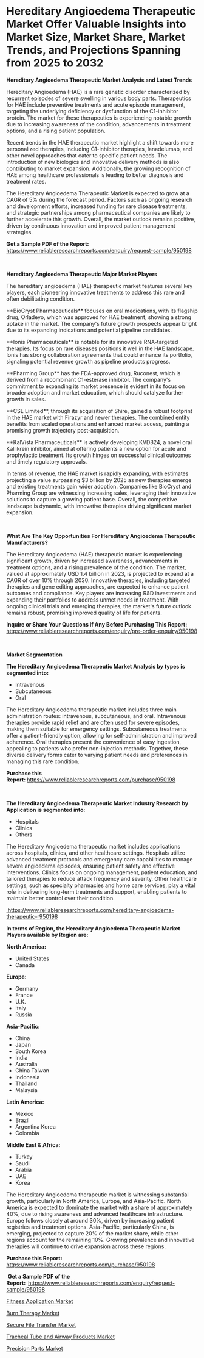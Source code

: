 <p><h1>Hereditary Angioedema Therapeutic Market Offer Valuable Insights into Market Size, Market Share, Market Trends, and Projections Spanning from 2025 to 2032</h1></p><p><strong>Hereditary Angioedema Therapeutic Market Analysis and Latest Trends</strong></p>
<p><p>Hereditary Angioedema (HAE) is a rare genetic disorder characterized by recurrent episodes of severe swelling in various body parts. Therapeutics for HAE include preventive treatments and acute episode management, targeting the underlying deficiency or dysfunction of the C1-inhibitor protein. The market for these therapeutics is experiencing notable growth due to increasing awareness of the condition, advancements in treatment options, and a rising patient population.</p><p>Recent trends in the HAE therapeutic market highlight a shift towards more personalized therapies, including C1-inhibitor therapies, lanadelumab, and other novel approaches that cater to specific patient needs. The introduction of new biologics and innovative delivery methods is also contributing to market expansion. Additionally, the growing recognition of HAE among healthcare professionals is leading to better diagnosis and treatment rates.</p><p>The Hereditary Angioedema Therapeutic Market is expected to grow at a CAGR of 5% during the forecast period. Factors such as ongoing research and development efforts, increased funding for rare disease treatments, and strategic partnerships among pharmaceutical companies are likely to further accelerate this growth. Overall, the market outlook remains positive, driven by continuous innovation and improved patient management strategies.</p></p>
<p><strong>Get a Sample PDF of the Report:&nbsp;</strong> <a href="https://www.reliableresearchreports.com/enquiry/request-sample/950198?utm_campaign=33&utm_medium=2&utm_source=Github&utm_content=ia&utm_term=05032025&utm_id=hereditary-angioedema-therapeutic">https://www.reliableresearchreports.com/enquiry/request-sample/950198</a></p>
<p>&nbsp;</p>
<p><strong>Hereditary Angioedema Therapeutic Major Market Players</strong></p>
<p><p>The hereditary angioedema (HAE) therapeutic market features several key players, each pioneering innovative treatments to address this rare and often debilitating condition. </p><p>**BioCryst Pharmaceuticals** focuses on oral medications, with its flagship drug, Orladeyo, which was approved for HAE treatment, showing a strong uptake in the market. The company's future growth prospects appear bright due to its expanding indications and potential pipeline candidates.</p><p>**Ionis Pharmaceuticals** is notable for its innovative RNA-targeted therapies. Its focus on rare diseases positions it well in the HAE landscape. Ionis has strong collaboration agreements that could enhance its portfolio, signaling potential revenue growth as pipeline products progress.</p><p>**Pharming Group** has the FDA-approved drug, Ruconest, which is derived from a recombinant C1-esterase inhibitor. The company's commitment to expanding its market presence is evident in its focus on broader adoption and market education, which should catalyze further growth in sales.</p><p>**CSL Limited**, through its acquisition of Shire, gained a robust footprint in the HAE market with Firazyr and newer therapies. The combined entity benefits from scaled operations and enhanced market access, painting a promising growth trajectory post-acquisition.</p><p>**KalVista Pharmaceuticals** is actively developing KVD824, a novel oral Kallikrein inhibitor, aimed at offering patients a new option for acute and prophylactic treatment. Its growth hinges on successful clinical outcomes and timely regulatory approvals.</p><p>In terms of revenue, the HAE market is rapidly expanding, with estimates projecting a value surpassing $3 billion by 2025 as new therapies emerge and existing treatments gain wider adoption. Companies like BioCryst and Pharming Group are witnessing increasing sales, leveraging their innovative solutions to capture a growing patient base. Overall, the competitive landscape is dynamic, with innovative therapies driving significant market expansion.</p></p>
<p>&nbsp;</p>
<p><strong>What Are The Key Opportunities For Hereditary Angioedema Therapeutic Manufacturers?</strong></p>
<p><p>The Hereditary Angioedema (HAE) therapeutic market is experiencing significant growth, driven by increased awareness, advancements in treatment options, and a rising prevalence of the condition. The market, valued at approximately USD 1.4 billion in 2023, is projected to expand at a CAGR of over 10% through 2030. Innovative therapies, including targeted therapies and gene editing approaches, are expected to enhance patient outcomes and compliance. Key players are increasing R&D investments and expanding their portfolios to address unmet needs in treatment. With ongoing clinical trials and emerging therapies, the market's future outlook remains robust, promising improved quality of life for patients.</p></p>
<p><strong>Inquire or Share Your Questions If Any Before Purchasing This Report:</strong> <a href="https://www.reliableresearchreports.com/enquiry/pre-order-enquiry/950198?utm_campaign=33&utm_medium=2&utm_source=Github&utm_content=ia&utm_term=05032025&utm_id=hereditary-angioedema-therapeutic">https://www.reliableresearchreports.com/enquiry/pre-order-enquiry/950198</a></p>
<p>&nbsp;</p>
<p><strong>Market Segmentation</strong></p>
<p><strong>The Hereditary Angioedema Therapeutic Market Analysis by types is segmented into:</strong></p>
<p><ul><li>Intravenous</li><li>Subcutaneous</li><li>Oral</li></ul></p>
<p><p>The Hereditary Angioedema therapeutic market includes three main administration routes: intravenous, subcutaneous, and oral. Intravenous therapies provide rapid relief and are often used for severe episodes, making them suitable for emergency settings. Subcutaneous treatments offer a patient-friendly option, allowing for self-administration and improved adherence. Oral therapies present the convenience of easy ingestion, appealing to patients who prefer non-injection methods. Together, these diverse delivery forms cater to varying patient needs and preferences in managing this rare condition.</p></p>
<p><strong>Purchase this Report:&nbsp;</strong><a href="https://www.reliableresearchreports.com/purchase/950198?utm_campaign=33&utm_medium=2&utm_source=Github&utm_content=ia&utm_term=05032025&utm_id=hereditary-angioedema-therapeutic">https://www.reliableresearchreports.com/purchase/950198</a></p>
<p>&nbsp;</p>
<p><strong>The Hereditary Angioedema Therapeutic Market Industry Research by Application is segmented into:</strong></p>
<p><ul><li>Hospitals</li><li>Clinics</li><li>Others</li></ul></p>
<p><p>The Hereditary Angioedema therapeutic market includes applications across hospitals, clinics, and other healthcare settings. Hospitals utilize advanced treatment protocols and emergency care capabilities to manage severe angioedema episodes, ensuring patient safety and effective interventions. Clinics focus on ongoing management, patient education, and tailored therapies to reduce attack frequency and severity. Other healthcare settings, such as specialty pharmacies and home care services, play a vital role in delivering long-term treatments and support, enabling patients to maintain better control over their condition.</p></p>
<p><a href="https://www.reliableresearchreports.com/hereditary-angioedema-therapeutic-r950198?utm_campaign=33&utm_medium=2&utm_source=Github&utm_content=ia&utm_term=05032025&utm_id=hereditary-angioedema-therapeutic">&nbsp;https://www.reliableresearchreports.com/hereditary-angioedema-therapeutic-r950198</a></p>
<p><strong>In terms of Region, the Hereditary Angioedema Therapeutic Market Players available by Region are:</strong></p>
<p>
    <p> <strong> North America: </strong>
        <ul>
            <li>United States</li>
            <li>Canada</li>
        </ul>
        </p> 
    <p> <strong> Europe: </strong>
        <ul>
            <li>Germany</li>
            <li>France</li>
            <li>U.K.</li>
            <li>Italy</li>
            <li>Russia</li>
        </ul>
        </p> 
    <p> <strong> Asia-Pacific: </strong>
        <ul>
            <li>China</li>
            <li>Japan</li>
            <li>South Korea</li>
            <li>India</li>
            <li>Australia</li>
            <li>China Taiwan</li>
            <li>Indonesia</li>
            <li>Thailand</li>
            <li>Malaysia</li>
        </ul>
        </p> 
    <p> <strong> Latin America: </strong>
        <ul>
            <li>Mexico</li>
            <li>Brazil</li>
            <li>Argentina Korea</li>
            <li>Colombia</li>
        </ul>
        </p> 
    <p> <strong> Middle East & Africa: </strong>
        <ul>
            <li>Turkey</li>
            <li>Saudi</li>
            <li>Arabia</li>
            <li>UAE</li>
            <li>Korea</li>
        </ul>
    </p>
    </p>
<p><p>The Hereditary Angioedema therapeutic market is witnessing substantial growth, particularly in North America, Europe, and Asia-Pacific. North America is expected to dominate the market with a share of approximately 40%, due to rising awareness and advanced healthcare infrastructure. Europe follows closely at around 30%, driven by increasing patient registries and treatment options. Asia-Pacific, particularly China, is emerging, projected to capture 20% of the market share, while other regions account for the remaining 10%. Growing prevalence and innovative therapies will continue to drive expansion across these regions.</p></p>
<p><strong>Purchase this Report: </strong><a href="https://www.reliableresearchreports.com/purchase/950198?utm_campaign=33&utm_medium=2&utm_source=Github&utm_content=ia&utm_term=05032025&utm_id=hereditary-angioedema-therapeutic">https://www.reliableresearchreports.com/purchase/950198</a></p>
<p>&nbsp;<strong>Get a Sample PDF of the Report:&nbsp;&nbsp;</strong><a href="https://www.reliableresearchreports.com/enquiry/request-sample/950198?utm_campaign=33&utm_medium=2&utm_source=Github&utm_content=ia&utm_term=05032025&utm_id=hereditary-angioedema-therapeutic">https://www.reliableresearchreports.com/enquiry/request-sample/950198</a></p>
<p><strong></strong></p>
<p><p><a href="https://github.com/danzopachllq/Market-Research-Report-List-1/blob/main/fitness-application-market.md?utm_campaign=33&utm_medium=2&utm_source=Github&utm_content=ia&utm_term=05032025&utm_id=hereditary-angioedema-therapeutic">Fitness Application Market</a></p><p><a href="https://github.com/catlowdarcys/Market-Research-Report-List-1/blob/main/burn-therapy-market.md?utm_campaign=33&utm_medium=2&utm_source=Github&utm_content=ia&utm_term=05032025&utm_id=hereditary-angioedema-therapeutic">Burn Therapy Market</a></p><p><a href="https://github.com/fendtdjunawo/Market-Research-Report-List-1/blob/main/secure-file-transfer-market.md?utm_campaign=33&utm_medium=2&utm_source=Github&utm_content=ia&utm_term=05032025&utm_id=hereditary-angioedema-therapeutic">Secure File Transfer Market</a></p><p><a href="https://github.com/hadshpinay/Market-Research-Report-List-1/blob/main/tracheal-tube-and-airway-products-market.md?utm_campaign=33&utm_medium=2&utm_source=Github&utm_content=ia&utm_term=05032025&utm_id=hereditary-angioedema-therapeutic">Tracheal Tube and Airway Products Market</a></p><p><a href="https://github.com/kovasovitzzg/Market-Research-Report-List-1/blob/main/precision-parts-market.md?utm_campaign=33&utm_medium=2&utm_source=Github&utm_content=ia&utm_term=05032025&utm_id=hereditary-angioedema-therapeutic">Precision Parts Market</a></p></p>